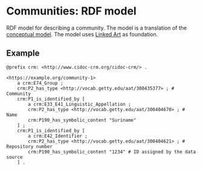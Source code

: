 # Communities: RDF model

RDF model for describing a community. The model is a translation of the [conceptual model](./conceptual.md). The model uses [Linked Art](https://linked.art/model/actor/) as foundation.

## Example

```turtle
@prefix crm: <http://www.cidoc-crm.org/cidoc-crm/> .

<https://example.org/community-1>
    a crm:E74_Group ;
    crm:P2_has_type <http://vocab.getty.edu/aat/300435377> ; # Community
    crm:P1_is_identified_by [
        a crm:E33_E41_Linguistic_Appellation ;
        crm:P2_has_type <http://vocab.getty.edu/aat/300404670> ; # Name
        crm:P190_has_symbolic_content "Suriname"
    ] ;
    crm:P1_is_identified_by [
        a crm:E42_Identifier ;
        crm:P2_has_type <http://vocab.getty.edu/aat/300404621> ; # Repository number
        crm:P190_has_symbolic_content "1234" # ID assigned by the data source
    ] .
```
